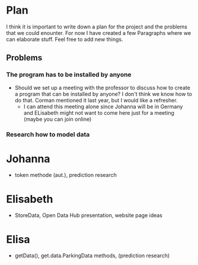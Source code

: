 # Plan

I think it is important to write down a plan for the project and the problems that we could enounter. For now I have created a few Paragraphs where we can elaborate stuff. Feel free to add new things.

## Problems

### The program has to be installed by anyone
- Should we set up a meeting with the professor to discuss how to create a program that can be installed by anyone? I don't think we know how to do that. Corman mentioned it last year, but I would like a refresher.
  - I can attend this meeting alone since Johanna will be in Germany and ELisabeth might not want to come here just for a meeting (maybe you can join online)

### Research how to model data

# Johanna
 - token methode (aut.), prediction research
# Elisabeth
- StoreData, Open Data Hub presentation, website page ideas
# Elisa
- getData(), get.data.ParkingData methods, (prediction research)